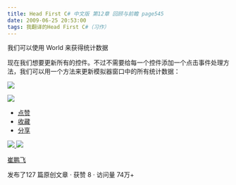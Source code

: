 ```yaml
---
title: Head First C# 中文版 第12章 回顾与前瞻 page545
date: 2009-06-25 20:53:00
tags: 我翻译的Head First C#（习作）
---
```

我们可以使用  World  来获得统计数据

  

现在我们想要更新所有的控件。不过不需要给每一个控件添加一个点击事件处理方法，我们可以用一个方法来更新模拟器窗口中的所有统计数据：

  

![](https://p-blog.csdn.net/images/p_blog_csdn_net/cuipengfei1/EntryImages/20090625/2009-06-25_20-31-12.jpg)

![](https://p-blog.csdn.net/images/p_blog_csdn_net/cuipengfei1/EntryImages/20090625/2009-06-25_20-44-13.jpg)

  * [ 点赞  ](javascript:;)
  * [ 收藏  ](javascript:;)
  * [ 分享 ](javascript:;)

[ ![](https://profile.csdnimg.cn/5/2/5/3_cuipengfei1)
![](https://g.csdnimg.cn/static/user-reg-year/1x/11.png)
](https://blog.csdn.net/cuipengfei1)

[ 崔鹏飞 ](https://blog.csdn.net/cuipengfei1)

发布了127 篇原创文章  ·  获赞 8  ·  访问量 74万+


